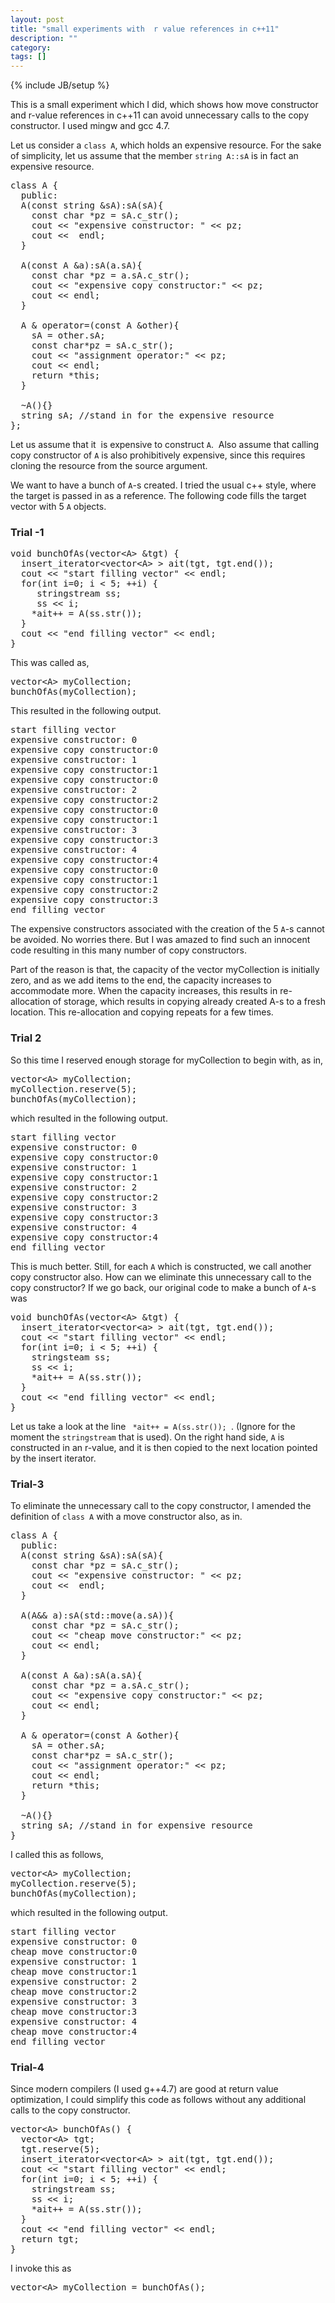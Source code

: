 ```yaml
---
layout: post
title: "small experiments with  r value references in c++11"
description: ""
category: 
tags: []
---
```

{% include JB/setup %}

This is a small experiment which I did, which shows how move constructor and r-value references in c++11
can avoid unnecessary calls to the copy constructor. I used mingw and gcc 4.7.





Let us consider a <code>class A</code>, which holds an expensive resource. For the sake of simplicity,
let us assume that the member <code>string A::sA</code> is in fact an expensive resource.


<pre>
class A {
  public:
  A(const string &sA):sA(sA){
    const char *pz = sA.c_str();
    cout &lt;&lt; "expensive constructor: " &lt;&lt; pz;
    cout &lt;&lt;  endl;
  }

  A(const A &a):sA(a.sA){
    const char *pz = a.sA.c_str();
    cout &lt;&lt; "expensive copy constructor:" &lt;&lt; pz;
    cout &lt;&lt; endl;
  }

  A & operator=(const A &other){
    sA = other.sA; 
    const char*pz = sA.c_str();
    cout &lt;&lt; "assignment operator:" &lt;&lt; pz;
    cout &lt;&lt; endl;
    return *this;
  }

  ~A(){}
  string sA; //stand in for the expensive resource
};
</pre>

Let us assume that it  is expensive to construct <code>A</code>. 
Also assume that calling copy constructor of <code>A</code> is also prohibitively expensive,
since this requires cloning the resource from the source argument.

We want to have a bunch of <code>A</code>-s created.
I tried the usual c++ style, where the target is passed in as a reference.
The following code fills the target vector with 5 <code>A</code> objects.

### Trial -1

<pre>
void bunchOfAs(vector&lt;A&gt; &tgt) {
  insert_iterator&lt;vector&lt;A&gt; &gt; ait(tgt, tgt.end());
  cout &lt;&lt; "start filling vector" &lt;&lt; endl;
  for(int i=0; i &lt; 5; ++i) {
     stringstream ss;
     ss &lt;&lt; i;
    *ait++ = A(ss.str());
  }
  cout &lt;&lt; "end filling vector" &lt;&lt; endl;
}
</pre>

This was called as,

<pre>
vector&lt;A&gt; myCollection;
bunchOfAs(myCollection);
</pre>

This resulted in the following output.

<pre>
start filling vector
expensive constructor: 0
expensive copy constructor:0
expensive constructor: 1
expensive copy constructor:1
expensive copy constructor:0
expensive constructor: 2
expensive copy constructor:2
expensive copy constructor:0
expensive copy constructor:1
expensive constructor: 3
expensive copy constructor:3
expensive constructor: 4
expensive copy constructor:4
expensive copy constructor:0
expensive copy constructor:1
expensive copy constructor:2
expensive copy constructor:3
end filling vector
</pre>

The expensive constructors associated with the creation of the 5 <code>A</code>-s cannot be avoided.
No worries there. But I was amazed to find such an innocent code resulting in this many number of copy constructors.


Part of the reason is that, the capacity of the vector myCollection is initially zero,
and as we add items to the end, the capacity increases to accommodate more.
When the capacity increases, this results in re-allocation of storage,
which results in copying already created A-s to a fresh location.
This re-allocation and copying repeats for a few times.

### Trial 2
So this time I reserved enough storage for myCollection to begin with, as in,

<pre>
vector&lt;A&gt; myCollection;
myCollection.reserve(5);
bunchOfAs(myCollection);
</pre>

which resulted in the following output.

<pre>
start filling vector
expensive constructor: 0
expensive copy constructor:0
expensive constructor: 1
expensive copy constructor:1
expensive constructor: 2
expensive copy constructor:2
expensive constructor: 3
expensive copy constructor:3
expensive constructor: 4
expensive copy constructor:4
end filling vector
</pre>

This is much better. Still, for each <code>A</code> which is constructed,
we call another copy constructor also.
How can we eliminate this unnecessary call to the copy constructor?
If we go back, our original code to make a bunch of <code>A</code>-s was

<pre>
void bunchOfAs(vector&lt;A&gt; &amp;tgt) {
  insert_iterator&lt;vector&lt;a&gt; &gt; ait(tgt, tgt.end());
  cout &lt;&lt; "start filling vector" &lt;&lt; endl;
  for(int i=0; i &lt; 5; ++i) {
    stringsteam ss;
    ss &lt;&lt; i;
    *ait++ = A(ss.str());
  }
  cout &lt;&lt; "end filling vector" &lt;&lt; endl;
}
</pre>


Let us take a look at the line <code> *ait++ = A(ss.str()); </code>.
(Ignore for the moment the <code>stringstream</code> that is used).
On the right hand side, <code>A</code> is constructed in an r-value,
and it is then copied to the next location pointed by the insert iterator.

### Trial-3

To eliminate the unnecessary call to the copy constructor,
I amended the definition of <code>class A</code> with a move constructor also, as in.

<pre>
class A {
  public:
  A(const string &amp;sA):sA(sA){
    const char *pz = sA.c_str();
    cout &lt;&lt; "expensive constructor: " &lt;&lt; pz;
    cout &lt;&lt;  endl;
  }

  A(A&amp;&amp; a):sA(std::move(a.sA)){
    const char *pz = sA.c_str();
    cout &lt;&lt; "cheap move constructor:" &lt;&lt; pz;
    cout &lt;&lt; endl;
  }

  A(const A &amp;a):sA(a.sA){
    const char *pz = a.sA.c_str();
    cout &lt;&lt; "expensive copy constructor:" &lt;&lt; pz;
    cout &lt;&lt; endl;
  }

  A &amp; operator=(const A &amp;other){
    sA = other.sA;
    const char*pz = sA.c_str();
    cout &lt;&lt; "assignment operator:" &lt;&lt; pz;
    cout &lt;&lt; endl;
    return *this;
  }

  ~A(){}
  string sA; //stand in for expensive resource
}
</pre>

I called this as follows,

<pre>
vector&lt;A&gt; myCollection;
myCollection.reserve(5);
bunchOfAs(myCollection);
</pre>

which resulted in the following output.

<pre>
start filling vector
expensive constructor: 0
cheap move constructor:0
expensive constructor: 1
cheap move constructor:1
expensive constructor: 2
cheap move constructor:2
expensive constructor: 3
cheap move constructor:3
expensive constructor: 4
cheap move constructor:4
end filling vector
</pre>

### Trial-4
Since modern compilers (I used g++4.7) are good at return value optimization,
I could simplify this code as follows without any additional calls to the copy constructor.

<pre>
vector&lt;A&gt; bunchOfAs() {
  vector&lt;A&gt; tgt;
  tgt.reserve(5);
  insert_iterator&lt;vector&lt;A&gt; &gt; ait(tgt, tgt.end());
  cout &lt;&lt; "start filling vector" &lt;&lt; endl;
  for(int i=0; i &lt; 5; ++i) {
    stringstream ss;
    ss &lt;&lt; i;
    *ait++ = A(ss.str());
  }
  cout &lt;&lt; "end filling vector" &lt;&lt; endl;
  return tgt;
}
</pre>

I invoke this as

<pre>
vector&lt;A&gt; myCollection = bunchOfAs();
</pre>
